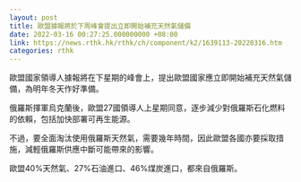```yaml
---
layout: post
title: 歐盟據報將於下周峰會提出立即開始補充天然氣儲備
date: 2022-03-16 00:27:25.000000000 +08:00
link: https://news.rthk.hk/rthk/ch/component/k2/1639113-20220316.htm
categories: rthk
---
```


歐盟國家領導人據報將在下星期的峰會上，提出歐盟國家應立即開始補充天然氣儲備，為明年冬天作好準備。

俄羅斯揮軍烏克蘭後，歐盟27國領導人上星期同意，逐步減少對俄羅斯石化燃料的依賴，包括加快部署可再生能源。

不過，要全面淘汰使用俄羅斯天然氣，需要幾年時間，因此歐盟各國亦要採取措施，減輕俄羅斯供應中斷可能帶來的影響。

歐盟40%天然氣、27%石油進口、46%煤炭進口，都來自俄羅斯。
